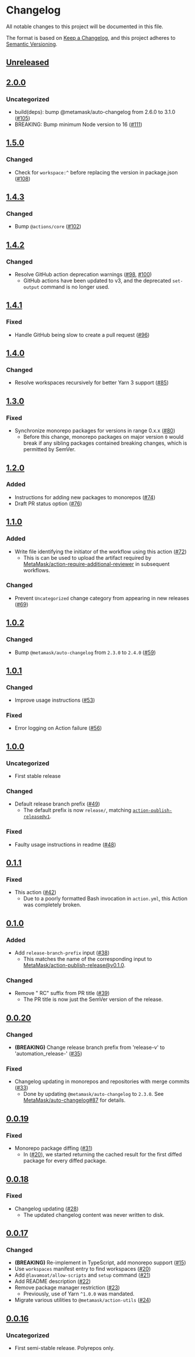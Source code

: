 # Changelog
All notable changes to this project will be documented in this file.

The format is based on [Keep a Changelog](https://keepachangelog.com/en/1.0.0/),
and this project adheres to [Semantic Versioning](https://semver.org/spec/v2.0.0.html).

## [Unreleased]

## [2.0.0]
### Uncategorized
- build(deps): bump @metamask/auto-changelog from 2.6.0 to 3.1.0 ([#105](https://github.com/MetaMask/action-create-release-pr/pull/105))
- BREAKING: Bump minimum Node version to 16 ([#111](https://github.com/MetaMask/action-create-release-pr/pull/111))

## [1.5.0]
### Changed
- Check for `workspace:^` before replacing the version in package.json ([#108](https://github.com/MetaMask/action-create-release-pr/pull/108))

## [1.4.3]
### Changed
- Bump `@actions/core` ([#102](https://github.com/MetaMask/action-create-release-pr/pull/102))

## [1.4.2]
### Changed
- Resolve GitHub action deprecation warnings ([#98](https://github.com/MetaMask/action-create-release-pr/pull/98), [#100](https://github.com/MetaMask/action-create-release-pr/pull/100))
  - GitHub actions have been updated to v3, and the deprecated `set-output` command is no longer used.

## [1.4.1]
### Fixed
- Handle GitHub being slow to create a pull request ([#96](https://github.com/MetaMask/action-create-release-pr/pull/96))

## [1.4.0]
### Changed
- Resolve workspaces recursively for better Yarn 3 support ([#85](https://github.com/MetaMask/action-create-release-pr/pull/85))

## [1.3.0]
### Fixed
- Synchronize monorepo packages for versions in range 0.x.x ([#80](https://github.com/MetaMask/action-create-release-pr/pull/80))
  - Before this change, monorepo packages on major version `0` would break if any sibling packages contained breaking changes, which is permitted by SemVer.

## [1.2.0]
### Added
- Instructions for adding new packages to monorepos ([#74](https://github.com/MetaMask/action-create-release-pr/pull/74))
- Draft PR status option ([#76](https://github.com/MetaMask/action-create-release-pr/pull/76))

## [1.1.0]
### Added
- Write file identifying the initiator of the workflow using this action ([#72](https://github.com/MetaMask/action-create-release-pr/pull/72))
  - This is can be used to upload the artifact required by [MetaMask/action-require-additional-reviewer](https://github.com/MetaMask/action-require-additional-reviewer) in subsequent workflows.

### Changed
- Prevent `Uncategorized` change category from appearing in new releases ([#69](https://github.com/MetaMask/action-create-release-pr/pull/69))

## [1.0.2]
### Changed
- Bump `@metamask/auto-changelog` from `2.3.0` to `2.4.0` ([#59](https://github.com/MetaMask/action-create-release-pr/pull/59))

## [1.0.1]
### Changed
- Improve usage instructions ([#53](https://github.com/MetaMask/action-create-release-pr/pull/53))

### Fixed
- Error logging on Action failure ([#56](https://github.com/MetaMask/action-create-release-pr/pull/56))

## [1.0.0]
### Uncategorized
- First stable release

### Changed
- Default release branch prefix ([#49](https://github.com/MetaMask/action-create-release-pr/pull/49))
  - The default prefix is now `release/`, matching [`action-publish-release@v1`](https://github.com/MetaMask/action-publish-release).

### Fixed
- Faulty usage instructions in readme ([#48](https://github.com/MetaMask/action-create-release-pr/pull/48))

## [0.1.1]
### Fixed
- This action ([#42](https://github.com/MetaMask/action-create-release-pr/pull/42))
  - Due to a poorly formatted Bash invocation in `action.yml`, this Action was completely broken.

## [0.1.0]
### Added
- Add `release-branch-prefix` input ([#38](https://github.com/MetaMask/action-create-release-pr/pull/38))
  - This matches the name of the corresponding input to [MetaMask/action-publish-release@v0.1.0](https://github.com/MetaMask/action-publish-release).

### Changed
- Remove " RC" suffix from PR title ([#39](https://github.com/MetaMask/action-create-release-pr/pull/39))
  - The PR title is now just the SemVer version of the release.

## [0.0.20]
### Changed
- **(BREAKING)** Change release branch prefix from 'release-v' to 'automation_release-' ([#35](https://github.com/MetaMask/action-create-release-pr/pull/35))

### Fixed
- Changelog updating in monorepos and repositories with merge commits ([#33](https://github.com/MetaMask/action-create-release-pr/pull/33))
  - Done by updating `@metamask/auto-changelog` to `2.3.0`. See [MetaMask/auto-changelog#87](https://github.com/MetaMask/auto-changelog/pull/87) for details.

## [0.0.19]
### Fixed
- Monorepo package diffing ([#31](https://github.com/MetaMask/action-create-release-pr/pull/31))
  - In ([#20](https://github.com/MetaMask/action-create-release-pr/pull/20)), we started returning the cached result for the first diffed package for every diffed package.

## [0.0.18]
### Fixed
- Changelog updating ([#28](https://github.com/MetaMask/action-create-release-pr/pull/28))
  - The updated changelog content was never written to disk.

## [0.0.17]
### Changed
- **(BREAKING)** Re-implement in TypeScript, add monorepo support ([#15](https://github.com/MetaMask/action-create-release-pr/pull/15))
- Use `workspaces` manifest entry to find workspaces ([#20](https://github.com/MetaMask/action-create-release-pr/pull/20))
- Add `@lavamoat/allow-scripts` and `setup` command ([#21](https://github.com/MetaMask/action-create-release-pr/pull/21))
- Add README description ([#22](https://github.com/MetaMask/action-create-release-pr/pull/22))
- Remove package manager restriction ([#23](https://github.com/MetaMask/action-create-release-pr/pull/23))
  - Previously, use of Yarn `^1.0.0` was mandated.
- Migrate various utilities to `@metamask/action-utils` ([#24](https://github.com/MetaMask/action-create-release-pr/pull/24))

## [0.0.16]
### Uncategorized
- First semi-stable release. Polyrepos only.

[Unreleased]: https://github.com/MetaMask/action-create-release-pr/compare/v2.0.0...HEAD
[2.0.0]: https://github.com/MetaMask/action-create-release-pr/compare/v1.5.0...v2.0.0
[1.5.0]: https://github.com/MetaMask/action-create-release-pr/compare/v1.4.3...v1.5.0
[1.4.3]: https://github.com/MetaMask/action-create-release-pr/compare/v1.4.2...v1.4.3
[1.4.2]: https://github.com/MetaMask/action-create-release-pr/compare/v1.4.1...v1.4.2
[1.4.1]: https://github.com/MetaMask/action-create-release-pr/compare/v1.4.0...v1.4.1
[1.4.0]: https://github.com/MetaMask/action-create-release-pr/compare/v1.3.0...v1.4.0
[1.3.0]: https://github.com/MetaMask/action-create-release-pr/compare/v1.2.0...v1.3.0
[1.2.0]: https://github.com/MetaMask/action-create-release-pr/compare/v1.1.0...v1.2.0
[1.1.0]: https://github.com/MetaMask/action-create-release-pr/compare/v1.0.2...v1.1.0
[1.0.2]: https://github.com/MetaMask/action-create-release-pr/compare/v1.0.1...v1.0.2
[1.0.1]: https://github.com/MetaMask/action-create-release-pr/compare/v1.0.0...v1.0.1
[1.0.0]: https://github.com/MetaMask/action-create-release-pr/compare/v0.1.1...v1.0.0
[0.1.1]: https://github.com/MetaMask/action-create-release-pr/compare/v0.1.0...v0.1.1
[0.1.0]: https://github.com/MetaMask/action-create-release-pr/compare/v0.0.20...v0.1.0
[0.0.20]: https://github.com/MetaMask/action-create-release-pr/compare/v0.0.19...v0.0.20
[0.0.19]: https://github.com/MetaMask/action-create-release-pr/compare/v0.0.18...v0.0.19
[0.0.18]: https://github.com/MetaMask/action-create-release-pr/compare/v0.0.17...v0.0.18
[0.0.17]: https://github.com/MetaMask/action-create-release-pr/compare/v0.0.16...v0.0.17
[0.0.16]: https://github.com/MetaMask/action-create-release-pr/releases/tag/v0.0.16
